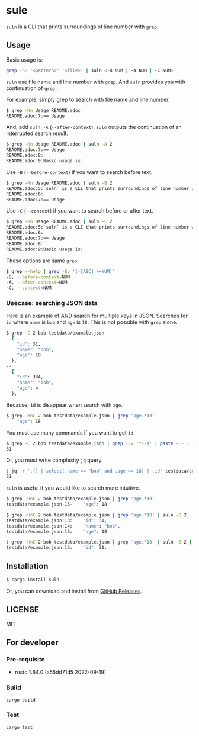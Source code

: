 # sule

`suln` is a CLI that prints surroundings of line number with `grep`.

## Usage

Basic usage is:

```bash
grep -nH '<pattern>' '<file>' | suln <-B NUM | -A NUM | -C NUM>
```

`suln` use file name and line number with `grep`.
And `suln` provides you with continuation of `grep` .

For example, simply grep to search with file name and line number.

```bash
$ grep -Hn Usage README.adoc
README.adoc:7:== Usage
```

And, add `suln -A` (`--after-context`).
`suln` outputs the continuation of an interrupted search result.

```bash
$ grep -Hn Usage README.adoc | suln -A 2
README.adoc:7:== Usage
README.adoc:8:
README.adoc:9:Basic usage is:
```

Use `-B` (`--before-context`) if you want to search before text.

```bash
$ grep -Hn Usage README.adoc | suln -B 2
README.adoc:5:`suln` is a CLI that prints surroundings of line number with `grep`.
README.adoc:6:
README.adoc:7:== Usage
```

Use `-C` (`--context`) if you want to search before or after text.

```bash
$ grep -Hn Usage README.adoc | suln -C 2
README.adoc:5:`suln` is a CLI that prints surroundings of line number with `grep`.
README.adoc:6:
README.adoc:7:== Usage
README.adoc:8:
README.adoc:9:Basic usage is:
```

These options are same `grep`.

```bash
$ grep --help | grep -Eo '(-[ABC].+=NUM)'
-B, --before-context=NUM
-A, --after-context=NUM
-C, --context=NUM
```

### Usecase: searching JSON data

Here is an example of AND search for multiple keys in JSON.
Searches for `id` where `name` is `bob` and `age` is `18`.
This is not possible with `grep` alone.

```bash
$ grep -C 2 bob testdata/example.json
  {
    "id": 31,
    "name": "bob",
    "age": 18
  },
--
  {
    "id": 334,
    "name": "bob",
    "age": 4
  },
```

Because, `id` is disappear when search with `age`.

```bash
$ grep -HnC 2 bob testdata/example.json | grep 'age.*18'
    "age": 18
```

You must use many commands if you want to get `id`.

```bash
$ grep -C 2 bob testdata/example.json | grep -Ev '^--$' | paste - - - - - | grep 'bob.*age.*18' | grep -Eo '"id[^,]+' '"'  | awk '{print $2}'
31
```

Or, you must write complexity `jq` query.

```bash
⟩ jq -r '.[] | select(.name == "bob" and .age == 18) | .id' testdata/example.json
31
```

`suln` is useful if you would like to search more intuitive.

```bash
$ grep -HnC 2 bob testdata/example.json | grep 'age.*18'
testdata/example.json-15-    "age": 18

$ grep -HnC 2 bob testdata/example.json | grep 'age.*18' | suln -B 2
testdata/example.json:13:    "id": 31,
testdata/example.json:14:    "name": "bob",
testdata/example.json:15:    "age": 18

⟩ grep -HnC 2 bob testdata/example.json | grep 'age.*18' | suln -B 2 | grep 'id.*31'
testdata/example.json:13:    "id": 31,
```

## Installation

```bash
$ cargo install suln
```

Or, you can download and install from [GitHub Releases](https://github.com/jiro4989/suln/releases).

## LICENSE

MIT

## For developer

### Pre-requisite

* rustc 1.64.0 (a55dd71d5 2022-09-19)

### Build

```bash
cargo build
```

### Test

```bash
cargo test
```
